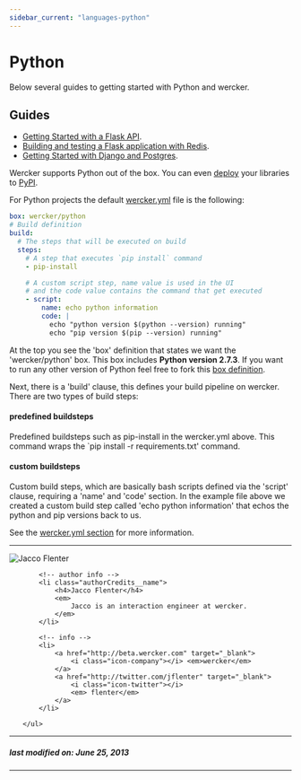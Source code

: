 ```yaml
---
sidebar_current: "languages-python"
---
```


# Python

Below several guides to getting started with Python and wercker.

## Guides

* [Getting Started with a Flask API](/articles/languages/python/flask.html "Getting Started with a Flask API ").
* [Building and testing a Flask application with Redis](/articles/languages/python/flaskredis.html "Building and testing a Flask application with Redis ").
* [Getting Started with Django and Postgres](/articles/languages/python/django-postgres.html "Getting Started with Django and Postgres").

Wercker supports Python out of the box. You can even [deploy](/articles/deployment/pypi.html) your libraries to [PyPI](http://pypi.python.org).

For Python projects the default [wercker.yml](/articles/werckeryml)
file is the following:

``` yaml
box: wercker/python
# Build definition
build:
  # The steps that will be executed on build
  steps:
    # A step that executes `pip install` command
    - pip-install

    # A custom script step, name value is used in the UI
    # and the code value contains the command that get executed
    - script:
        name: echo python information
        code: |
          echo "python version $(python --version) running"
          echo "pip version $(pip --version) running"
```

At the top you see the 'box' definition that states we want the 'wercker/python' box. This box includes **Python version 2.7.3**. If you want to run any other version of Python feel free to fork this [box definition](https://github.com/wercker/box-python).

Next, there is a 'build' clause, this defines your build pipeline on wercker. There are two types of build steps:

#### predefined buildsteps
Predefined buildsteps such as pip-install in the wercker.yml above. This command wraps the `pip install -r requirements.txt' command.

#### custom buildsteps
Custom build steps, which are basically bash scripts defined via the 'script' clause, requiring a 'name' and 'code' section. In the example file above we created a custom build step called 'echo python information' that echos the python and pip versions back to us.

See the [wercker.yml section](/articles/werckeryml) for more information.


-------

<div class="authorCredits">
    <span class="profile-picture">
        <img src="https://secure.gravatar.com/avatar/7d9ef3d3f6911e6e4f9c51f6d99c48f8?d=identicon&s=192" alt="Jacco Flenter"/>
    </span>
    <ul class="authorCredits">

        <!-- author info -->
        <li class="authorCredits__name">
            <h4>Jacco Flenter</h4>
            <em>
                Jacco is an interaction engineer at wercker.
            </em>
        </li>

        <!-- info -->
        <li>
            <a href="http://beta.wercker.com" target="_blank">
                <i class="icon-company"></i> <em>wercker</em>
            </a>
            <a href="http://twitter.com/jflenter" target="_blank">
                <i class="icon-twitter"></i>
                <em> flenter</em>
            </a>
        </li>

    </ul>
</div>

-------
##### last modified on: June 25, 2013
-------

